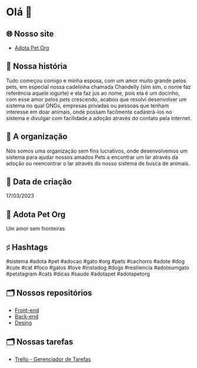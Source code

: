 # Olá 👋

## 🌐 **Nosso site**
- [Adota Pet Org](https://adotapet.org)

## 🐶 **Nossa história**

Tudo começou comigo e minha esposa, com um amor muito grande pelos pets, em especial nossa cadelinha chamada Chandelly (sim sim, o nome faz referência aquele iogurte) e ela faz jus ao nome, pois ela é um docinho, com esse amor pelos pets crescendo, acabou que resolvi desenvolver um sistema no qual ONGs, empresas privadas ou pessoas que tenham interesse em doar animais, onde possam facilmente cadastrá-los no sistema e divulgar com facilidade a adoção através do contato pela internet.


## 🏡 **A organização**

Nós somos uma organização sem fins lucrativos, onde desenvolvemos um sistema para ajudar nossos amados Pets a encontrar um lar através da adoção ou reencontrar o lar através do nosso sistema de busca de animais.

## 📆 **Data de criação**

17/03/2023

## 💛 **Adota Pet Org**

Um amor sem fronteiras

## ♯ **Hashtags**

#sistema #adota #pet #adocao #gato #org #pets #cachorro #adote #dog #cute #cat #foco #gatos #love #instadog #dogs #resiliencia #adoteumgato #petstagram #cats #dicas #saude #adotapet #adotapetorg

## 🗂 **Nossos repositórios**

- [Front-end](https://github.com/codingw3/adotapetorg-front-end)
- [Back-end](https://github.com/codingw3/adotapetorg-back-end)
- [Desing](https://github.com/codingw3/adotapetorg-design)

## 🗂 **Nossas tarefas**

- [Trello - Gerenciador de Tarefas](https://trello.com/b/EN1OEeiA/sistema-de-ado%C3%A7%C3%A3o-de-pet)
